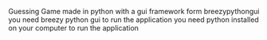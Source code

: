 Guessing Game made in python with a gui framework form breezypythongui
you need breezy python gui to run the application
you need python installed on your computer to run the application
